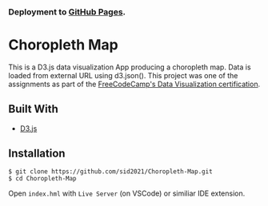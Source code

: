 ### Deployment to [GitHub Pages](https://sid2021.github.io/Choropleth-Map/).

# Choropleth Map

This is a D3.js data visualization App producing a choropleth map. Data is loaded from external URL using d3.json(). This project was one of the assignments as part of the [FreeCodeCamp's Data Visualization certification](https://www.freecodecamp.org/learn/data-visualization/data-visualization-projects/visualize-data-with-a-choropleth-map).

## Built With

- [D3.js](https://d3js.org/)

## Installation

```
$ git clone https://github.com/sid2021/Choropleth-Map.git
$ cd Choropleth-Map
```

Open `index.hml` with `Live Server` (on VSCode) or similiar IDE extension.
